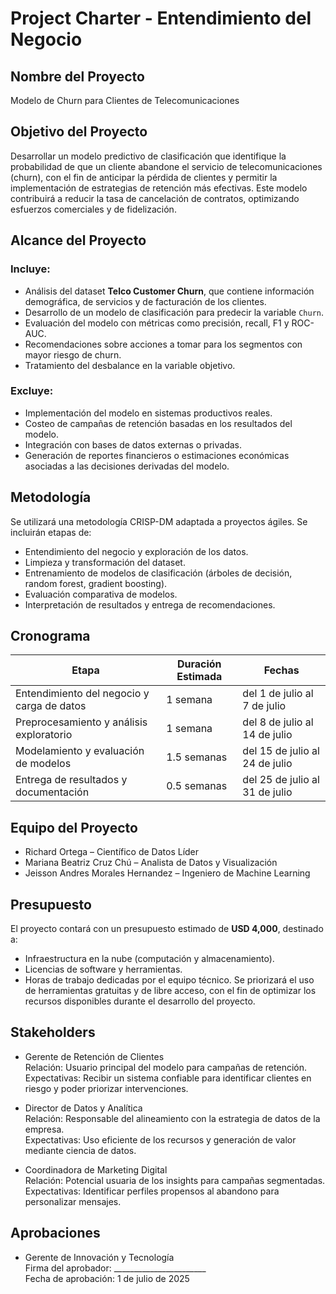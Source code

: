 # Project Charter - Entendimiento del Negocio

## Nombre del Proyecto

Modelo de Churn para Clientes de Telecomunicaciones

## Objetivo del Proyecto

Desarrollar un modelo predictivo de clasificación que identifique la probabilidad de que un cliente abandone el servicio de telecomunicaciones (churn), con el fin de anticipar la pérdida de clientes y permitir la implementación de estrategias de retención más efectivas. Este modelo contribuirá a reducir la tasa de cancelación de contratos, optimizando esfuerzos comerciales y de fidelización.

## Alcance del Proyecto

### Incluye:

- Análisis del dataset **Telco Customer Churn**, que contiene información demográfica, de servicios y de facturación de los clientes.
- Desarrollo de un modelo de clasificación para predecir la variable `Churn`.
- Evaluación del modelo con métricas como precisión, recall, F1 y ROC-AUC.
- Recomendaciones sobre acciones a tomar para los segmentos con mayor riesgo de churn.
- Tratamiento del desbalance en la variable objetivo.

### Excluye:

- Implementación del modelo en sistemas productivos reales.
- Costeo de campañas de retención basadas en los resultados del modelo.
- Integración con bases de datos externas o privadas.
- Generación de reportes financieros o estimaciones económicas asociadas a las decisiones derivadas del modelo.

## Metodología

Se utilizará una metodología CRISP-DM adaptada a proyectos ágiles. Se incluirán etapas de:
- Entendimiento del negocio y exploración de los datos.
- Limpieza y transformación del dataset.
- Entrenamiento de modelos de clasificación (árboles de decisión, random forest, gradient boosting).
- Evaluación comparativa de modelos.
- Interpretación de resultados y entrega de recomendaciones.

## Cronograma

| Etapa                                      | Duración Estimada | Fechas                     |
|-------------------------------------------|-------------------|----------------------------|
| Entendimiento del negocio y carga de datos| 1 semana          | del 1 de julio al 7 de julio |
| Preprocesamiento y análisis exploratorio  | 1 semana          | del 8 de julio al 14 de julio |
| Modelamiento y evaluación de modelos      | 1.5 semanas       | del 15 de julio al 24 de julio |
| Entrega de resultados y documentación     | 0.5 semanas       | del 25 de julio al 31 de julio |

## Equipo del Proyecto

- Richard Ortega – Científico de Datos Líder
- Mariana Beatriz Cruz Chú – Analista de Datos y Visualización
- Jeisson Andres Morales Hernandez – Ingeniero de Machine Learning

## Presupuesto

El proyecto contará con un presupuesto estimado de **USD 4,000**, destinado a:
- Infraestructura en la nube (computación y almacenamiento).
- Licencias de software y herramientas.
- Horas de trabajo dedicadas por el equipo técnico.
Se priorizará el uso de herramientas gratuitas y de libre acceso, con el fin de optimizar los recursos disponibles durante el desarrollo del proyecto.

## Stakeholders

- Gerente de Retención de Clientes  
  Relación: Usuario principal del modelo para campañas de retención.  
  Expectativas: Recibir un sistema confiable para identificar clientes en riesgo y poder priorizar intervenciones.

- Director de Datos y Analítica  
  Relación: Responsable del alineamiento con la estrategia de datos de la empresa.  
  Expectativas: Uso eficiente de los recursos y generación de valor mediante ciencia de datos.

- Coordinadora de Marketing Digital  
  Relación: Potencial usuaria de los insights para campañas segmentadas.  
  Expectativas: Identificar perfiles propensos al abandono para personalizar mensajes.

## Aprobaciones

- Gerente de Innovación y Tecnología  
  Firma del aprobador: _______________________  
  Fecha de aprobación: 1 de julio de 2025
